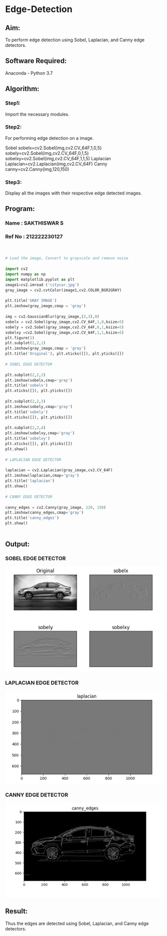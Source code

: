 # Edge-Detection
## Aim:
To perform edge detection using Sobel, Laplacian, and Canny edge detectors.

## Software Required:
Anaconda - Python 3.7

## Algorithm:
### Step1:

Import the necessary modules.

### Step2:

For performing edge detection on a image.

Sobel
sobelx=cv2.Sobel(img,cv2.CV_64F,1,0,5)
sobely=cv2.Sobel(img,cv2.CV_64F,0,1,5)
sobelxy=cv2.Sobel(img,cv2.CV_64F,1,1,5)
Laplacian
Laplacian=cv2.Laplacian(img,cv2.CV_64F)
Canny
canny=cv2.Canny(img,120,150)


### Step3:

Display all the images with their respective edge detected images.


 
## Program:

### Name : SAKTHISWAR S
### Ref No : 212222230127

``` Python


# Load the image, Convert to grayscale and remove noise

import cv2
import numpy as np
import matplotlib.pyplot as plt
image1=cv2.imread ('citycar.jpg') 
gray_image = cv2.cvtColor(image1,cv2.COLOR_BGR2GRAY)

plt.title('GRAY IMAGE')
plt.imshow(gray_image,cmap = 'gray')

img = cv2.GaussianBlur(gray_image,(3,3),0)
sobelx = cv2.Sobel(gray_image,cv2.CV_64F,1,0,ksize=5)
sobely = cv2.Sobel(gray_image,cv2.CV_64F,0,1,ksize=5)
sobelxy =cv2.Sobel(gray_image,cv2.CV_64F,1,1,ksize=5)
plt.figure(1)
plt.subplot(2,2,1)
plt.imshow(gray_image,cmap = 'gray')
plt.title('Original'), plt.xticks([]), plt.yticks([])

# SOBEL EDGE DETECTOR

plt.subplot(2,2,2)
plt.imshow(sobelx,cmap='gray')
plt.title('sobelx')
plt.xticks([]), plt.yticks([])

plt.subplot(2,2,3)
plt.imshow(sobely,cmap='gray')
plt.title('sobely')
plt.xticks([]), plt.yticks([])

plt.subplot(2,2,4)
plt.imshow(sobelxy,cmap='gray')
plt.title('sobelxy')
plt.xticks([]), plt.yticks([])
plt.show()

# LAPLACIAN EDGE DETECTOR

laplacian = cv2.Laplacian(gray_image,cv2.CV_64F)
plt.imshow(laplacian,cmap='gray')
plt.title('laplacian')
plt.show()

# CANNY EDGE DETECTOR

canny_edges = cv2.Canny(gray_image, 120, 150)
plt.imshow(canny_edges,cmap='gray')
plt.title('canny_edges')
plt.show()



```
## Output:
### SOBEL EDGE DETECTOR
![model](out1.png)

### LAPLACIAN EDGE DETECTOR

![model](out2.png)


### CANNY EDGE DETECTOR

![model](out3.png)

## Result:
Thus the edges are detected using Sobel, Laplacian, and Canny edge detectors.
